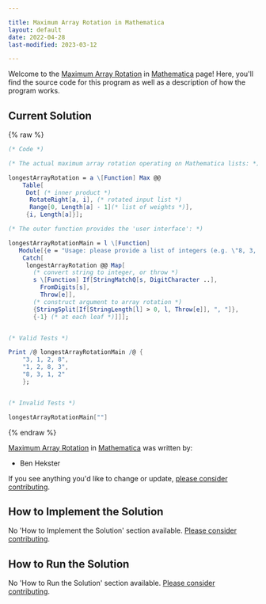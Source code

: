 ```yaml
---

title: Maximum Array Rotation in Mathematica
layout: default
date: 2022-04-28
last-modified: 2023-03-12

---
```


Welcome to the [Maximum Array Rotation](https://sampleprograms.io/projects/maximum-array-rotation) in [Mathematica](https://sampleprograms.io/languages/mathematica) page! Here, you'll find the source code for this program as well as a description of how the program works.

## Current Solution

{% raw %}

```mathematica
(* Code *)

(* The actual maximum array rotation operating on Mathematica lists: *)

longestArrayRotation = a \[Function] Max @@
    Table[
     Dot[ (* inner product *)
      RotateRight[a, i], (* rotated input list *)
      Range[0, Length[a] - 1](* list of weights *)],
     {i, Length[a]}];

(* The outer function provides the 'user interface': *)

longestArrayRotationMain = l \[Function]
   Module[{e = "Usage: please provide a list of integers (e.g. \"8, 3, 1, 2\")"},
    Catch[
     longestArrayRotation @@ Map[
       (* convert string to integer, or throw *)
       s \[Function] If[StringMatchQ[s, DigitCharacter ..],
         FromDigits[s],
         Throw[e]],
       (* construct argument to array rotation *)
       {StringSplit[If[StringLength[l] > 0, l, Throw[e]], ", "]},
       {-1} (* at each leaf *)]]];


(* Valid Tests *)

Print /@ longestArrayRotationMain /@ {
    "3, 1, 2, 8",
    "1, 2, 8, 3",
    "8, 3, 1, 2"
    };


(* Invalid Tests *)

longestArrayRotationMain[""]
```

{% endraw %}

[Maximum Array Rotation](https://sampleprograms.io/projects/maximum-array-rotation) in [Mathematica](https://sampleprograms.io/languages/mathematica) was written by:

- Ben Hekster

If you see anything you'd like to change or update, [please consider contributing](https://github.com/TheRenegadeCoder/sample-programs).

## How to Implement the Solution

No 'How to Implement the Solution' section available. [Please consider contributing](https://github.com/TheRenegadeCoder/sample-programs-website).

## How to Run the Solution

No 'How to Run the Solution' section available. [Please consider contributing](https://github.com/TheRenegadeCoder/sample-programs-website).